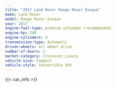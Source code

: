 ```yaml
---
title: "2017 Land Rover Range Rover Evoque"
make: Land Rover
model: Range Rover Evoque
year: 2017
engine-fuel-type: premium unleaded (recommended)
engine-hp: 240
engine-cylinders: 4
transmission-type: Automatic
driven-wheels: all wheel drive
number-of-doors: 2
market-category: Crossover,Luxury
vehicle-size: Compact
vehicle-style: Convertible SUV
---
```


{{< car_info >}}
